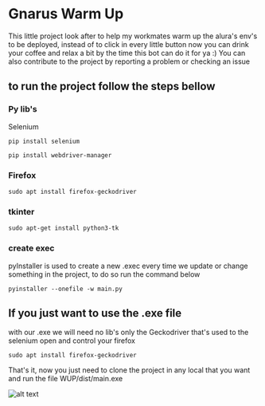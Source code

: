 # Gnarus Warm Up

This little project look after to help my workmates warm up the alura's 
env's to be deployed, instead of to click in every little button
now you can drink your coffee and relax a bit by the time this bot can do it for ya :)
You can also contribute to the project by reporting a problem or checking an issue

## to run the project follow the steps bellow

### Py lib's
Selenium

```pip install selenium```

```pip install webdriver-manager```

### Firefox

```sudo apt install firefox-geckodriver```

### tkinter

```sudo apt-get install python3-tk```

### create exec
pyInstaller is used to create a new .exec every time we update or change something in the project,
to do so run the command below 

```pyinstaller --onefile -w main.py```

## If you just want to use the .exe file

with our .exe we will need no lib's
only the Geckodriver that's used to the selenium open and control your firefox

```sudo apt install firefox-geckodriver```

That's it, now you just need to clone the project in any local that you want and run the file WUP/dist/main.exe

![alt text](./dist/img.png)
